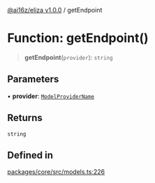 [@ai16z/eliza v1.0.0](../index.md) / getEndpoint

# Function: getEndpoint()

> **getEndpoint**(`provider`): `string`

## Parameters

• **provider**: [`ModelProviderName`](../enumerations/ModelProviderName.md)

## Returns

`string`

## Defined in

[packages/core/src/models.ts:226](https://github.com/0xVitae/DarkSun/blob/main/packages/core/src/models.ts#L226)
